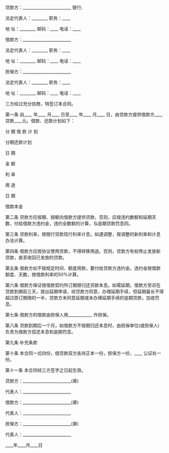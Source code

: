 
 


贷款方：________________________ 银行;


法定代表人：________ 职务：____


地 址：________ 邮码：____ 电话：____


借款方：________________________


法定代表人：________ 职务：____


地 址：________ 邮码：____ 电话：____


担保方：________________________


法定代表人：________ 职务：____


地 址：________ 邮码：____ 电话：____


三方经过充分协商，特签订本合同。


第一条 自____ 年____ 月____ 日至____ 年____ 月____ 日，由贷款方提供借款方____ 贷款____元。借款、还款计划如下：


分 期 借 款 计 划


分期还款计划


日 期


金 额


利 率


用 途


日 期


借款本金


第二条 贷款方应按期、按额向借款方提供贷款，否则，应按违约数额和延期天数，付给借款方违约金，违约全数额的计算，与逾期贷款罚息同。


第三条 贷款利率，按银行贷款现行利率计息。如遇调整，按调整的新利率和计息办法计算。


第四条 借款方应按协议使用贷款，不得转移用途。否则，贷款方有权停止发放新贷款，直至收回已发放的贷款。


第五条 借款方如不按规定时间、额度用款，要付给贷款方违约金。违约金按借款额度、天数，按借款利率的50%计算。


第六条 借款方保证按借款契约所订期限归还贷款本息。如需延期，借款方至迟在贷款到期前三天，提出延期申请，经贷款方同意，办理延期手续，但延期最长不得超过原订期限的一半，贷款方未同意延期或未办理延期手续的逾期贷款，加收罚息。


第七条 借款方的借款由担保人用____________ 作担保。


第八条 贷款到期后一个月，如借款方不按期归还本息时，由担保单位(或担保人)负责为借款方偿还本息和逾期罚息。


第九条 补充条款


第十条 本合同一式四份，借贷款双方各持正本一份，担保方一份，____ 公证处一份。


第十一条 本合同经三方签字之日起生效。


贷款方：________________________(章)


代表人：________________________


借款方：________________________(章)


代表人：________________________


担保方：________________________(章)


代表人：________________________


____年____月____日
 


 

 
 
 
 
 
  


  
 

  


  


  
 
 
 
 

